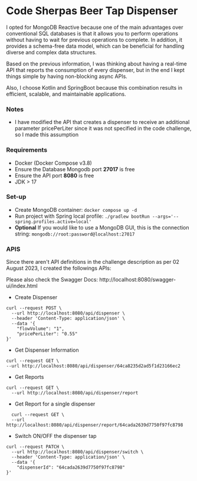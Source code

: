# Code Sherpas Beer Tap Dispenser

I opted for MongoDB Reactive because one of the main advantages over conventional SQL databases is that it allows you to perform operations without having to wait for previous operations to complete. 
In addition, it provides a schema-free data model, which can be beneficial for handling diverse and complex data structures.

Based on the previous information, I was thinking about having a real-time API that reports the consumption of every dispenser, but in the end I kept things simple by having non-blocking async APIs.

Also, I choose Kotlin and SpringBoot because this combination results in efficient, scalable, and maintainable applications.
### Notes

- I have modified the API that creates a dispenser to receive an additional parameter pricePerLiter since it was not
  specified in the code challenge, so I made this assumption

### Requirements

- Docker (Docker Compose v3.8)
- Ensure the Database Mongodb port **27017** is free
- Ensure the API port **8080** is free
- JDK > 17

### Set-up

- Create MongoDB container: ```docker compose up -d```
- Run project with Spring local profile: ```./gradlew bootRun --args='--spring.profiles.active=local'```
- **Optional** If you would like to use a MongoDB GUI, this is the connection
  string: ```mongodb://root:password@localhost:27017```

### APIS

Since there aren't API definitions in the challenge description as per 02 August 2023, I created the followings APIs:

Please also check the Swagger Docs: http://localhost:8080/swagger-ui/index.html

- Create Dispenser

```
curl --request POST \
  --url http://localhost:8080/api/dispenser \
  --header 'Content-Type: application/json' \
  --data '{
	"flowVolume": "1",
	"pricePerLiter": "0.55"
}'
```

- Get Dispenser Information

```
curl --request GET \
--url http://localhost:8080/api/dispenser/64ca8235d2ad5f1d23166ec2
```

- Get Reports

```
curl --request GET \
  --url http://localhost:8080/api/dispenser/report
```

- Get Report for a single dispenser

```
  curl --request GET \
  --url http://localhost:8080/api/dispenser/report/64cada2639d7750f97fc8798
  ```

- Switch ON/OFF the dispenser tap

```
curl --request PATCH \
  --url http://localhost:8080/api/dispenser/switch \
  --header 'Content-Type: application/json' \
  --data '{
	"dispenserId": "64cada2639d7750f97fc8798"
}'
```